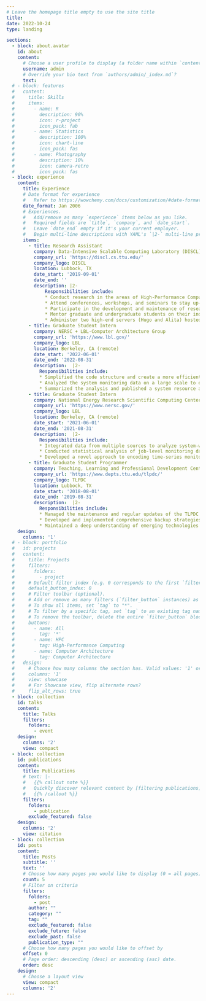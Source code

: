 ```yaml
---
# Leave the homepage title empty to use the site title
title:
date: 2022-10-24
type: landing

sections:
  - block: about.avatar
    id: about
    content:
      # Choose a user profile to display (a folder name within `content/authors/`)
      username: admin
      # Override your bio text from `authors/admin/_index.md`?
      text:
  # - block: features
  #   content:
  #     title: Skills
  #     items:
  #       - name: R
  #         description: 90%
  #         icon: r-project
  #         icon_pack: fab
  #       - name: Statistics
  #         description: 100%
  #         icon: chart-line
  #         icon_pack: fas
  #       - name: Photography
  #         description: 10%
  #         icon: camera-retro
  #         icon_pack: fas
  - block: experience
    content:
      title: Experience
      # Date format for experience
      #   Refer to https://wowchemy.com/docs/customization/#date-format
      date_format: Jan 2006
      # Experiences.
      #   Add/remove as many `experience` items below as you like.
      #   Required fields are `title`, `company`, and `date_start`.
      #   Leave `date_end` empty if it's your current employer.
      #   Begin multi-line descriptions with YAML's `|2-` multi-line prefix.
      items:
        - title: Research Assistant
          company: Data-Intensive Scalable Computing Laboratory (DISCL)
          company_url: 'https://discl.cs.ttu.edu/'
          company_logo: DISCL
          location: Lubbock, TX
          date_start: '2019-09-01'
          date_end: ''
          description: |2-
              Responsibilities include:
              * Conduct research in the areas of High-Performance Computing, Computer Architecture, and Parallel and Distributed Computing.
              * Attend conferences, workshops, and seminars to stay up-to-date with the latest research developments and technologies
              * Participate in the development and maintenance of research software and tools.
              * Mentor graduate and undergraduate students on their independent studies.
              * Administer two high-end servers (Hugo and Alita) hosted in the High-Performance Computing Center at Texas Tech University.
        - title: Graduate Student Intern
          company: NERSC + LBL-Computer Architecture Group
          company_url: 'https://www.lbl.gov/'
          company_logo: LBL
          location: Berkeley, CA (remote)
          date_start: '2022-06-01'
          date_end: '2022-08-31'
          description:  |2-
            Responsibilities include:
            * Simplified the code structure and create a more efficient and streamlined codebase by refactoring and combining the data collection codes used to access the system monitoring data collected from NERSC’s Perlmutter.
            * Analyzed the system monitoring data on a large scale to evaluate resource utilization by examining metrics such as CPU and GPU utilization, host DRAM utilization, and GPU HBM2 utilization. Identified trends and patterns in the data to gain insights into system performance.
            * Summarized the analysis and published a system resource analysis paper in ISC 2023.
        - title: Graduate Student Intern
          company: National Energy Research Scientific Computing Center (NERSC)
          company_url: 'https://www.nersc.gov/'
          company_logo: LBL
          location: Berkeley, CA (remote)
          date_start: '2021-06-01'
          date_end: '2021-08-31'
          description:  |2-
            Responsibilities include:
            * Integrated data from multiple sources to analyze system-wide architectural efficiency and workload patterns.
            * Conducted statistical analysis of job-level monitoring data and applied various machine learning models (e.g., Random Forests, Support Vector Classification, LinearSVC) to classify jobs based on extracted time-series features.
            * Developed a novel approach to encoding time-series monitoring data as images and trained a Convolutional Neural Network (CNN) to classify job signatures with high accuracy.
        - title: Graduate Student Programmer
          company: Teaching, Learning and Professional Development Center (TLPDC)
          company_url: 'https://www.depts.ttu.edu/tlpdc/'
          company_logo: TLPDC
          location: Lubbock, TX
          date_start: '2018-08-01'
          date_end: '2019-08-31'
          description:  |2-
            Responsibilities include:
            * Managed the maintenance and regular updates of the TLPDC Websites, ensuring that all content was current, accurate, and accessible to internal and external stakeholders.
            * Developed and implemented comprehensive backup strategies to safeguard critical data assets, reducing the risk of data loss and ensuring business continuity in the event of system failures or other disruptions.
            * Maintained a deep understanding of emerging technologies and best practices related to web development, software applications, and data management, leveraging this knowledge to continuously improve processes and approaches to project management and delivery.
    design:
      columns: '1'
  # - block: portfolio
  #   id: projects
  #   content:
  #     title: Projects
  #     filters:
  #       folders:
  #         - project
  #     # Default filter index (e.g. 0 corresponds to the first `filter_button` instance below).
  #     default_button_index: 0
  #     # Filter toolbar (optional).
  #     # Add or remove as many filters (`filter_button` instances) as you like.
  #     # To show all items, set `tag` to "*".
  #     # To filter by a specific tag, set `tag` to an existing tag name.
  #     # To remove the toolbar, delete the entire `filter_button` block.
  #     buttons:
  #       - name: All
  #         tag: '*'
  #       - name: HPC
  #         tag: High-Performance Computing
  #       - name: Computer Architecture
  #         tag: Computer Architecture
  #   design:
  #     # Choose how many columns the section has. Valid values: '1' or '2'.
  #     columns: '1'
  #     view: showcase
  #     # For Showcase view, flip alternate rows?
  #     flip_alt_rows: true
  - block: collection
    id: talks
    content:
      title: Talks
      filters:
        folders:
          - event
    design:
      columns: '2'
      view: compact
  - block: collection
    id: publications
    content:
      title: Publications
      # text: |-
      #   {{% callout note %}}
      #   Quickly discover relevant content by [filtering publications](./publication/).
      #   {{% /callout %}}
      filters:
        folders:
          - publication
        exclude_featured: false
    design:
      columns: '2'
      view: citation
  - block: collection
    id: posts
    content:
      title: Posts
      subtitle: ''
      text: ''
      # Choose how many pages you would like to display (0 = all pages)
      count: 5
      # Filter on criteria
      filters:
        folders:
          - post
        author: ""
        category: ""
        tag: ""
        exclude_featured: false
        exclude_future: false
        exclude_past: false
        publication_type: ""
      # Choose how many pages you would like to offset by
      offset: 0
      # Page order: descending (desc) or ascending (asc) date.
      order: desc
    design:
      # Choose a layout view
      view: compact
      columns: '2'
---
```

